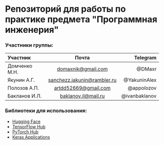 # Репозиторий для работы по практике предмета "Программная инженерия"

### Участники группы:

| Участник      |            Почта            |                  Telegram |
|:--------------|:---------------------------:|--------------------------:|
| Домченко М.Н. |     domaxnik@gmail.com      |                    @DMaxr |
| Якунин А.Г.   | sanchezz.jakunin@rambler.ru |              @YakuninAlex |
| Полозов А.П.  |    artdd52669@gmail.com     |                @appolozov |
| Бакланов И.Л. |     baklanov.il@mail.ru     |             @ivanbaklanov |


### Библиотеки для использования:
- [Hugging Face](https://huggingface.co/)
- [TensorFlow Hub](https://www.tensorflow.org/hub?hl=ru)
- [PyTorch Hub](https://pytorch.org/hub/)
- [Keras Applications](https://keras.io/api/applications/)